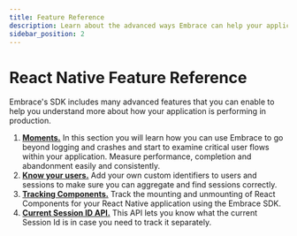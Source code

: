 ```yaml
---
title: Feature Reference
description: Learn about the advanced ways Embrace can help your application
sidebar_position: 2
---
```


# React Native Feature Reference

Embrace's SDK includes many advanced features that you can enable to help you understand more about
how your application is performing in production.

1. [**Moments.**](/react-native/features/moments/) In this section you will learn how you can use Embrace to go beyond logging and crashes and start to examine critical user flows within your application. Measure performance, completion and abandonment easily and consistently.
2. [**Know your users.**](/react-native/features/identify-users/) Add your own custom identifiers to users and sessions to make sure you can aggregate and find sessions correctly.
3. [**Tracking Components.**](/react-native/features/tracking-components/) Track the mounting and unmounting of React Components for your React Native application using the Embrace SDK.
4. [**Current Session ID API.**](/react-native/features/current-session-id-api.md) This API lets you know what the current Session Id is in case you need to track it separately.
